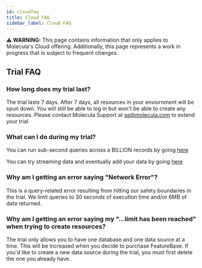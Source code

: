 ```yaml
---
id: cloudfaq
title: Cloud FAQ
sidebar_label: Cloud FAQ
---
```


 **⚠ WARNING:** This page contains information that only applies to Molecula's Cloud offering. Additionally, this page represents a work in progress that is subject to frequent changes. 

## Trial FAQ

### How long does my trial last?

The trial lasts 7 days. After 7 days, all resources in your enviornment will be spun down. You will still be able to log in but won't be able to create any resources. Please contact Molecula Support at [se@molecula.com](mailto:se@molecula.com) to extend your trial

### What can I do during my trial?

You can run sub-second queries across a BILLION records by going [here](/quick-start-guide/cloud)

You can try streaming data and eventually add your data by going [here](/data-ingestion/cloud/streaming/tutorials/cloudquickstart)

### Why am I getting an error saying "Network Error"?

This is a query-related error resulting from hitting our safety boundaries in the trial. We limit queries to 30 seconds of execution time and/or 6MB of data returned.

### Why am I getting an error saying my "...limit has been reached" when trying to create resources?

The trial only allows you to have one database and one data source at a time. This will be increased when you decide to purchase FeatureBase. If you'd like to create a new data source during the trial, you must first delete the one you already have.



